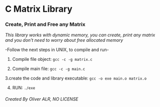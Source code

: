 <h1> C Matrix Library </h1>
<h3> Create, Print and Free any Matrix </h3>

*This library works with dynamic memory, you can
create, print any matrix and  you don't need to worry
about free allocated memory*

-Follow the next steps in UNIX, to compile and run-

1. Compile file object: 
``` gcc -c -g matrix.c ```

2. Compile main file:
``` gcc -c -g main.c ```

3.create the code and library executable: 
```gcc -o exe main.o matrix.o ```

4. RUN:
 ``` ./exe ```

<h6> Created By Oliver ALR, NO LICENSE </h6>

